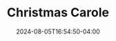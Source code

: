 ---
title: Christmas Carole
Theatre: Alhambra Theatre & Dining
Venue: Alhambra Theatre
Season: 2017
date: 2024-08-05T16:54:50-04:00
opening_date: 2017-11-22
closing_date: 2017-12-24
showtimes:
  - 2017-11-22 19:50:00
  - 2017-11-23 19:50:00
  - 2017-11-24 19:50:00
  - 2017-11-25 13:15:00
  - 2017-11-25 19:50:00
  - 2017-11-26 13:50:00
  - 2017-11-27 19:50:00
  - 2017-11-28 19:50:00
  - 2017-11-29 19:50:00
  - 2017-11-30 19:50:00
  - 2017-12-01 19:50:00
  - 2017-12-02 13:15:00
  - 2017-12-02 19:50:00
  - 2017-12-03 13:50:00
  - 2017-12-04 19:50:00
  - 2017-12-05 19:50:00
  - 2017-12-06 19:50:00
  - 2017-12-07 19:50:00
  - 2017-12-08 19:50:00
  - 2017-12-09 13:15:00
  - 2017-12-09 19:50:00
  - 2017-12-10 13:50:00
  - 2017-12-11 19:50:00
  - 2017-12-12 19:50:00
  - 2017-12-13 19:50:00
  - 2017-12-14 19:50:00
  - 2017-12-15 19:50:00
  - 2017-12-16 13:15:00
  - 2017-12-16 19:50:00
  - 2017-12-17 13:50:00
  - 2017-12-18 19:50:00
  - 2017-12-19 19:50:00
  - 2017-12-20 19:50:00
  - 2017-12-21 19:50:00
  - 2017-12-22 13:15:00
  - 2017-12-22 19:50:00
  - 2017-12-23 13:50:00
  - 2017-12-24 19:50:00
featured_image: 
featured_image_alt: 
featured_image_caption: 
featured_image_attr: 
featured_image_attr_link: 
program:
Website: 
Tickets: 
show_details: 
cast:
- Scrooge: Tod Booth
- Nephew Fred: Michael Scott Ross
- Marley and Ghosts: Ken Uibel
- Bob Cratchit: Chris Warren Murry
- Dorothy Cratchit: Jennifer Medure
- Tiny Tim: Lucy Feagins 
- Sarah: Aleah Grayce Gibbs
- Fezziwig: Megan Victoria Stillson
- Belle: Katie Nettle 
- Charity Men: 
  - Pierre Tannous
  - Adam T. Biner
- Lizzie: Rachel Anton
- Annie: Victoria Miller
understudies:
- Scrooge/ Nephew Fred/ Marley/ Fezziwig: Craig Smith
- Bob Cratchit: Pierre Tannous
- Dorothy/ Mrs.Fezziwig/ Belle/ Lizzie: Lisa Valdini
- Children: Tatum Matthews
crew:
- Producer/Director: Tod Booth
- Stage Manager: Shain Stroff
- Musical Director: Cathy Murphy Giddens
- Choreographer: Shain Stroff
- Dance Captain: Chris Warren Murry 
- Costume Designers: 
  - Camala Pitts
  - Dorinda Quiles
- Hair Designer: Pattie Pitts
- Set Designer: David Dionne 
- Set Design & Construction: Ian Black
- Lighting Designer: Joseph Mahoney
- Sound Designer: Linnay Bennett
- Deck Chief: Luke Holt 
- Stagehand: Linzy Lauren
- Properties: Patti Eyler
- Wardrobe: Julia Fallon
Press:
- "Tod Booth to Star as 'Scrooge' in Bruce Scudder's CHRISTMAS CAROLE at Alhambra | Broadway World": https://www.broadwayworld.com/jacksonville/article/Tod-Booth-to-Star-as-Scrooge-in-Bruce-Scudders-CHRISTMAS-CAROLE-at-Alhambra-20171113
- "Bah, Humbug | Jacksonville Magazine": https://www.jacksonvillemag.com/2017/11/10/bah-humbug-2/
---